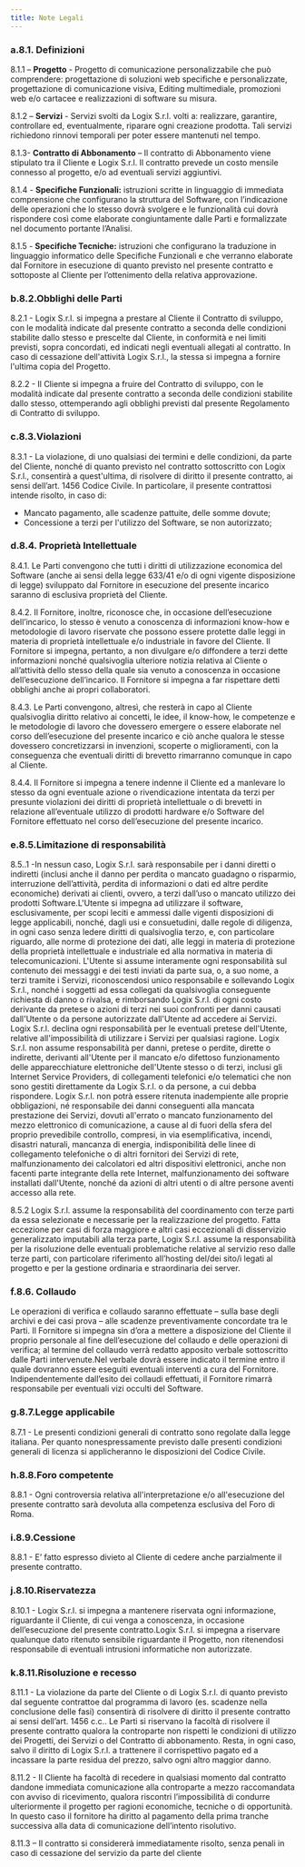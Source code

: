 ```yaml
---
title: Note Legali
---
```

### a.8.1. Definizioni

8.1.1 – **Progetto** - Progetto di comunicazione personalizzabile che può comprendere: progettazione di soluzioni web specifiche e personalizzate, progettazione di comunicazione visiva, Editing multimediale, promozioni web e/o cartacee e realizzazioni di software su misura.

8.1.2 – **Servizi** - Servizi svolti da Logix S.r.l. volti a: realizzare, garantire, controllare ed, eventualmente, riparare ogni creazione prodotta. Tali servizi richiedono rinnovi temporali per poter essere mantenuti nel tempo.

8.1.3- **Contratto di Abbonamento** – Il contratto di Abbonamento viene stipulato tra il Cliente e Logix S.r.l. Il contratto prevede un costo mensile connesso al progetto, e/o ad eventuali servizi aggiuntivi.

8.1.4 - **Specifiche Funzionali:** istruzioni scritte in linguaggio di immediata comprensione che configurano la struttura del Software, con l’indicazione delle operazioni che lo stesso dovrà svolgere e le funzionalità cui dovrà rispondere così come elaborate congiuntamente dalle Parti e formalizzate nel documento portante l’Analisi.

8.1.5 - **Specifiche Tecniche:** istruzioni che configurano la traduzione in linguaggio informatico delle Specifiche Funzionali e che verranno elaborate dal Fornitore in esecuzione di quanto previsto nel presente contratto e sottoposte al Cliente per l’ottenimento della relativa approvazione.

### b.8.2.Obblighi delle Parti

8.2.1 - Logix S.r.l. si impegna a prestare al Cliente il Contratto di sviluppo, con le modalità indicate dal presente contratto a seconda delle condizioni stabilite dallo stesso e prescelte dal Cliente, in conformità e nei limiti previsti, sopra concordati, ed indicati negli eventuali allegati al contratto. In caso di cessazione dell'attività Logix S.r.l., la stessa si impegna a fornire l'ultima copia del Progetto.


8.2.2 - Il Cliente si impegna a fruire del Contratto di sviluppo, con le modalità indicate dal presente contratto a seconda delle condizioni stabilite dallo stesso, ottemperando agli obblighi previsti dal presente Regolamento di Contratto di sviluppo.

### c.8.3.Violazioni

8.3.1 - La violazione, di uno qualsiasi dei termini e delle condizioni, da parte del Cliente, nonché di quanto previsto nel contratto sottoscritto con Logix S.r.l., consentirà a quest'ultima, di risolvere di diritto il presente contratto, ai sensi dell’art. 1456 Codice Civile.  In particolare, il presente contrattosi intende risolto, in caso di:

* Mancato pagamento, alle scadenze pattuite, delle somme dovute;
* Concessione a terzi per l'utilizzo del Software, se non autorizzato;

### d.8.4. Proprietà Intellettuale

8.4.1. Le Parti convengono che tutti i diritti di utilizzazione economica del Software (anche ai sensi della legge 633/41 e/o di ogni vigente disposizione di legge) sviluppato dal Fornitore in esecuzione del presente incarico saranno di esclusiva proprietà del Cliente. 


8.4.2. Il Fornitore, inoltre, riconosce che, in occasione dell’esecuzione dell’incarico, lo stesso è venuto a conoscenza di informazioni know-how e metodologie di lavoro riservate che possono essere protette dalle leggi in materia di proprietà intellettuale e/o industriale in favore del Cliente. Il Fornitore si impegna, pertanto, a non divulgare e/o diffondere a terzi dette informazioni nonché qualsivoglia ulteriore notizia relativa al Cliente o all’attività dello stesso della quale sia venuto a conoscenza in occasione dell’esecuzione dell’incarico. Il Fornitore si impegna a far rispettare detti obblighi anche ai propri collaboratori.


8.4.3. Le Parti convengono, altresì, che resterà in capo al Cliente qualsivoglia diritto relativo ai concetti, le idee, il know-how, le competenze e le metodologie di lavoro che dovessero emergere o essere elaborate nel corso dell’esecuzione del presente incarico e ciò anche qualora le stesse dovessero concretizzarsi in invenzioni, scoperte o miglioramenti, con la conseguenza che eventuali diritti di brevetto rimarranno comunque in capo al Cliente.


8.4.4. Il Fornitore si impegna a tenere indenne il Cliente ed a manlevare lo stesso da ogni eventuale azione o rivendicazione intentata da terzi per presunte violazioni dei diritti di proprietà intellettuale o di brevetti in relazione all’eventuale utilizzo di prodotti hardware e/o Software del Fornitore effettuato nel corso dell’esecuzione del presente incarico.

### e.8.5.Limitazione di responsabilità

8.5..1 -In nessun caso, Logix S.r.l. sarà responsabile per i danni diretti o indiretti (inclusi anche il danno per perdita o mancato guadagno o risparmio, interruzione dell’attività, perdita di informazioni o dati ed altre perdite economiche) derivati ai clienti, ovvero, a terzi dall’uso o mancato utilizzo dei prodotti Software.L'Utente si impegna ad utilizzare il software, esclusivamente, per scopi leciti e ammessi dalle vigenti disposizioni di legge applicabili, nonché, dagli usi e consuetudini, dalle regole di diligenza, in ogni caso senza ledere diritti di qualsivoglia terzo, e, con particolare riguardo, alle norme di protezione dei dati, alle leggi in materia di protezione della proprietà intellettuale e industriale ed alla normativa in materia di telecomunicazioni. 
L'Utente si assume interamente ogni responsabilità sul contenuto dei messaggi e dei testi inviati da parte sua, o, a suo nome, a terzi tramite i Servizi, riconoscendosi unico responsabile e sollevando Logix S.r.l., nonché i soggetti ad essa collegati da qualsivoglia conseguente richiesta di danno o rivalsa, e rimborsando Logix S.r.l. di ogni costo derivante da pretese o azioni di terzi nei suoi confronti per danni causati dall'Utente o da persone autorizzate dall'Utente ad accedere ai Servizi. Logix S.r.l. declina ogni responsabilità per le eventuali pretese dell'Utente, relative all'impossibilità di utilizzare i Servizi per qualsiasi ragione. 
Logix S.r.l. non assume responsabilità per danni, pretese o perdite, dirette o indirette, derivanti all'Utente per il mancato e/o difettoso funzionamento delle apparecchiature elettroniche dell'Utente stesso o di terzi, inclusi gli Internet Service Providers, di collegamenti telefonici e/o telematici che non sono gestiti direttamente da Logix S.r.l. o da persone, a cui debba rispondere. Logix S.r.l. non potrà essere ritenuta inadempiente alle proprie obbligazioni, né responsabile dei danni conseguenti alla mancata prestazione dei Servizi, dovuti all'errato o mancato funzionamento del mezzo elettronico di comunicazione, a cause al di fuori della sfera del proprio prevedibile controllo, compresi, in via esemplificativa, incendi, disastri naturali, mancanza di energia, indisponibilità delle linee di collegamento telefoniche o di altri fornitori dei Servizi di rete, malfunzionamento dei calcolatori ed altri dispositivi elettronici, anche non facenti parte integrante della rete Internet, malfunzionamento dei software installati dall'Utente, nonché da azioni di altri utenti o di altre persone aventi accesso alla rete.

8.5.2 Logix S.r.l. assume la responsabilità del coordinamento con terze parti da essa selezionate e necessarie per la realizzazione del progetto.  Fatta eccezione per casi di forza maggiore e altri casi eccezionali di disservizio generalizzato imputabili alla terza parte, Logix S.r.l. assume la responsabilità per la risoluzione delle eventuali problematiche relative al servizio reso dalle terze parti, con particolare riferimento all’hosting del/dei sito/i legati al progetto e per la gestione ordinaria e straordinaria dei server. 

### f.8.6. Collaudo

Le operazioni di verifica e collaudo saranno effettuate – sulla base degli archivi e dei casi prova – alle scadenze preventivamente concordate tra le Parti.
Il Fornitore si impegna sin d’ora a mettere a disposizione del Cliente il proprio personale al fine dell’esecuzione del collaudo e delle operazioni di verifica; al termine del collaudo verrà redatto apposito verbale sottoscritto dalle Parti intervenute.Nel verbale dovrà essere indicato il termine entro il quale dovranno essere eseguiti eventuali interventi a cura del Fornitore.
Indipendentemente dall’esito dei collaudi effettuati, il Fornitore rimarrà responsabile per eventuali vizi occulti del Software.

### g.8.7.Legge applicabile

8.7.1 - Le presenti condizioni generali di contratto sono regolate dalla legge italiana. Per quanto nonespressamente previsto dalle presenti condizioni generali di licenza si applicheranno le disposizioni del Codice Civile.

### h.8.8.Foro competente

8.8.1 - Ogni controversia relativa all'interpretazione e/o all'esecuzione del presente contratto sarà devoluta alla competenza esclusiva del Foro di Roma.

### i.8.9.Cessione

8.8.1 - E’ fatto espresso divieto al Cliente di cedere anche parzialmente il presente contratto.

### j.8.10.Riservatezza

8.10.1 - Logix S.r.l. si impegna a mantenere riservata ogni informazione, riguardante il Cliente, di cui venga a conoscenza, in occasione dell’esecuzione del presente contratto.Logix S.r.l. si impegna a riservare qualunque dato ritenuto sensibile riguardante il Progetto, non ritenendosi responsabile di eventuali intrusioni informatiche non autorizzate.

### k.8.11.Risoluzione e recesso

8.11.1 - La violazione da parte del Cliente o di Logix S.r.l. di quanto previsto dal seguente contrattoe dal programma di lavoro (es. scadenze nella conclusione delle fasi) consentirà di risolvere di diritto il presente contratto ai sensi dell’art. 1456 c.c.. Le Parti si riservano la facoltà di risolvere il presente contratto qualora la controparte non rispetti le condizioni di utilizzo dei Progetti, dei Servizi o del Contratto di abbonamento. Resta, in ogni caso, salvo il diritto di Logix S.r.l. a trattenere il corrispettivo pagato ed a incassare la parte residua del prezzo, salvo ogni altro maggior danno. 

8.11.2 - Il Cliente ha facoltà di recedere in qualsiasi momento dal contratto dandone immediata comunicazione alla controparte a mezzo raccomandata con avviso di ricevimento, qualora riscontri l’impossibilità di condurre ulteriormente il progetto per ragioni economiche, tecniche o di opportunità.  In questo caso il fornitore ha diritto al pagamento della prima tranche successiva alla data di comunicazione dell’intento risolutivo.

8.11.3 – Il contratto si considererà immediatamente risolto, senza penali in caso di cessazione del servizio da parte del cliente